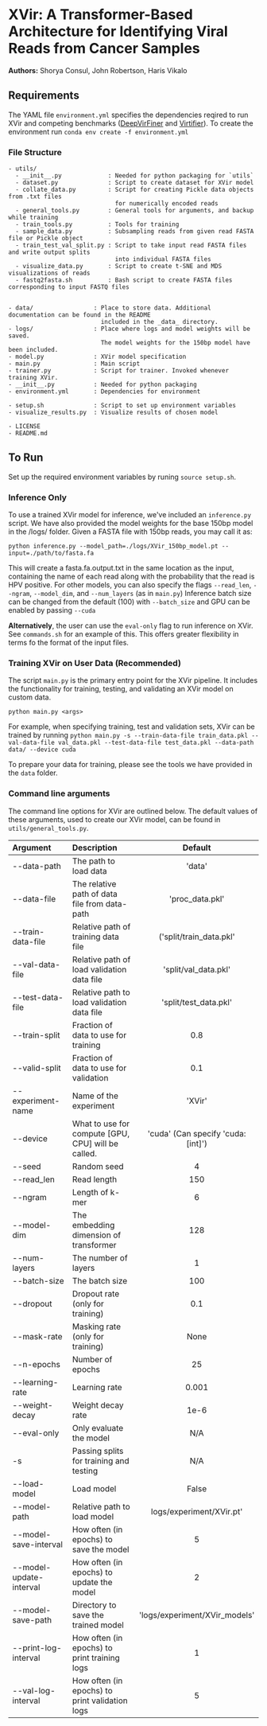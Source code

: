 # XVir: A Transformer-Based Architecture for Identifying Viral Reads from Cancer Samples
**Authors:** Shorya Consul, John Robertson, Haris Vikalo

## Requirements

The YAML file `environment.yml` specifies the dependencies reqired to run XVir and competing benchmarks ([DeepVirFiner](https://github.com/jessieren/DeepVirFinder) and [Virtifier](https://github.com/crazyinter/Seq2Vec)). To create the environment run `conda env create -f environment.yml`

### File Structure
```
- utils/
  - __init__.py             : Needed for python packaging for `utils`
  - dataset.py              : Script to create dataset for XVir model
  - collate_data.py         : Script for creating Pickle data objects from .txt files
                              for numerically encoded reads
  - general_tools.py        : General tools for arguments, and backup while training
  - train_tools.py          : Tools for training
  - sample_data.py          : Subsampling reads from given read FASTA file or Pickle object
  - train_test_val_split.py : Script to take input read FASTA files and write output splits
                              into individual FASTA files
  - visualize_data.py       : Script to create t-SNE and MDS visualizations of reads
  - fastq2fasta.sh          : Bash script to create FASTA files corresponding to input FASTQ files
  

- data/                 : Place to store data. Additional documentation can be found in the README
                          included in the _data_ directory.
- logs/                 : Place where logs and model weights will be saved. 
                          The model weights for the 150bp model have been included. 
- model.py              : XVir model specification
- main.py               : Main script
- trainer.py            : Script for trainer. Invoked whenever training XVir.
- __init__.py           : Needed for python packaging
- environment.yml       : Dependencies for environment

- setup.sh              : Script to set up environment variables
- visualize_results.py  : Visualize results of chosen model

- LICENSE
- README.md
```
## To Run

Set up the required environment variables by runing `source setup.sh`.

### Inference Only
To use a trained XVir model for inference, we've included an `inference.py` script.
We have also provided the model weights for the base 150bp model in the /logs/ folder. Given a FASTA file with 150bp reads, you may call it as:

`python inference.py --model_path=./logs/XVir_150bp_model.pt --input=./path/to/fasta.fa`

This will create a fasta.fa.output.txt in the same location as the input, containing the name of each read along with the probability that the read is HPV positive.
For other models, you can also specify the flags `--read_len`, `--ngram`, `--model_dim`, and `--num_layers` (as in `main.py`)
Inference batch size can be changed from the default (100) with `--batch_size` and GPU can be enabled by passing `--cuda`

**Alternatively**, the user can use the `eval-only` flag to run inference on XVir. See `commands.sh` for an example of this. This offers greater flexibility in terms fo the format of the input files.

### Training XVir on User Data (Recommended)
The script `main.py` is the primary entry point for the XVir pipeline. It includes the functionality for training, testing, and validating an XVir model on custom data.

`python main.py <args>`

For example, when specifying training, test and validation sets, XVir can be trained by running
`python main.py -s --train-data-file train_data.pkl --val-data-file val_data.pkl --test-data-file test_data.pkl --data-path data/ --device cuda`

To prepare your data for training, please see the tools we have provided in the `data` folder.

### Command line arguments
The command line options for XVir are outlined below. The default values of these arguments, used to create our XVir model, can be found in `utils/general_tools.py`.

| Argument    | Description | Default | 
| :---        |    :---------   |           :---: |
|   --data-path    |   The path to load data | 'data' |
|  --data-file  |     The relative path of data file from data-path |  'proc_data.pkl' |
|  --train-data-file   |  Relative path of training data file | ('split/train_data.pkl' |
|  --val-data-file       |    Relative path of load validation data file  | 'split/val_data.pkl' |
|  --test-data-file     |    Relative path to load validation data file   | 'split/test_data.pkl' |
|  --train-split  |  Fraction of data to use for training | 0.8  |
|--valid-split | Fraction of data to use for validation  | 0.1 |
|--experiment-name | Name of the experiment  | 'XVir' |
|--device |     What to use for compute [GPU, CPU] will be called. | 'cuda' (Can specify 'cuda:[int]')|
|--seed |    Random seed              | 4 |
|--read_len |     Read length             | 150 |
|--ngram |      Length of k-mer          | 6  |
|--model-dim |    The embedding dimension of transformer | 128 |
|--num-layers |     The number of layers  | 1 |
|--batch-size |    The batch size | 100 |
|--dropout |     Dropout rate (only for training)  | 0.1 |
|--mask-rate |     Masking rate (only for training) | None |
|--n-epochs |     Number of epochs             | 25 |
|--learning-rate | Learning rate  | 0.001 |
|--weight-decay |Weight decay rate  | 1e-6 |
|--eval-only |     Only evaluate the model    |   N/A     |
|-s |     Passing splits for training and testing    |     N/A    |
|--load-model |     Load model | False |
|--model-path |     Relative path to load model             | logs/experiment/XVir.pt' |
|--model-save-interval |     How often (in epochs) to save the model             | 5|
|--model-update-interval |     How often (in epochs) to update the model             | 2 |
|--model-save-path |     Directory to save the trained model             | 'logs/experiment/XVir_models'  |
|--print-log-interval |     How often (in epochs) to print training logs  |1 |
|--val-log-interval |    How often (in epochs) to print validation logs | 5 |

